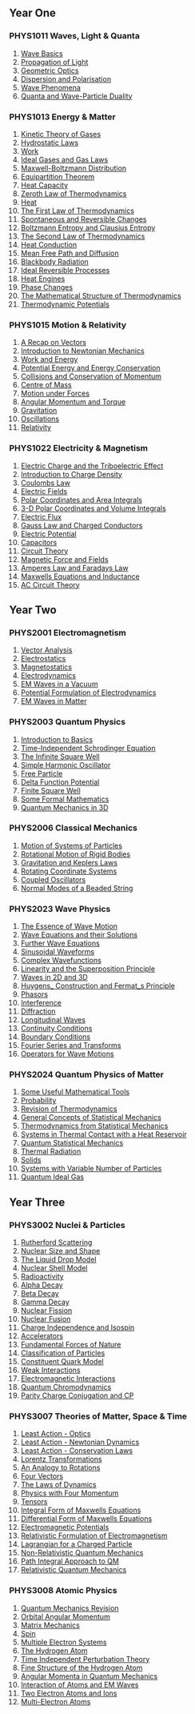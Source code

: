 ## Year One

### PHYS1011 Waves, Light & Quanta
1. <a href="https://saiduc.github.io/Physics-Notes/assets/WavesLightAndQuanta/01) Wave Basics.pdf" target="_blank">Wave Basics</a>
1. <a href="https://saiduc.github.io/Physics-Notes/assets/WavesLightAndQuanta/02) Propagation of Light.pdf" target="_blank">Propagation of Light</a>
1. <a href="https://saiduc.github.io/Physics-Notes/assets/WavesLightAndQuanta/03) Geometric Optics.pdf" target="_blank">Geometric Optics</a>
1. <a href="https://saiduc.github.io/Physics-Notes/assets/WavesLightAndQuanta/04) Dispersion and Polarisation.pdf" target="_blank">Dispersion and Polarisation</a>
1. <a href="https://saiduc.github.io/Physics-Notes/assets/WavesLightAndQuanta/05) Wave Phenomena.pdf" target="_blank">Wave Phenomena</a>
1. <a href="https://saiduc.github.io/Physics-Notes/assets/WavesLightAndQuanta/06) Quanta and Wave-Particle Duality.pdf" target="_blank">Quanta and Wave-Particle Duality</a>

### PHYS1013 Energy & Matter
1. <a href="https://saiduc.github.io/Physics-Notes/assets/EnergyAndMatter/01) Kinetic Theory of Gases.pdf" target="_blank">Kinetic Theory of Gases</a>
1. <a href="https://saiduc.github.io/Physics-Notes/assets/EnergyAndMatter/02) Hydrostatic Laws.pdf" target="_blank">Hydrostatic Laws</a>
1. <a href="https://saiduc.github.io/Physics-Notes/assets/EnergyAndMatter/03) Work.pdf" target="_blank">Work</a>
1. <a href="https://saiduc.github.io/Physics-Notes/assets/EnergyAndMatter/04) Ideal Gases and Gas Laws.pdf" target="_blank">Ideal Gases and Gas Laws</a>
1. <a href="https://saiduc.github.io/Physics-Notes/assets/EnergyAndMatter/05) Maxwell-Boltzmann Distribution.pdf" target="_blank">Maxwell-Boltzmann Distribution</a>
1. <a href="https://saiduc.github.io/Physics-Notes/assets/EnergyAndMatter/06) Equipartition Theorem.pdf" target="_blank">Equipartition Theorem</a>
1. <a href="https://saiduc.github.io/Physics-Notes/assets/EnergyAndMatter/07) Heat Capacity.pdf" target="_blank">Heat Capacity</a>
1. <a href="https://saiduc.github.io/Physics-Notes/assets/EnergyAndMatter/08) Zeroth Law of Thermodynamics.pdf" target="_blank">Zeroth Law of Thermodynamics</a>
1. <a href="https://saiduc.github.io/Physics-Notes/assets/EnergyAndMatter/09) Heat.pdf" target="_blank">Heat</a>
1. <a href="https://saiduc.github.io/Physics-Notes/assets/EnergyAndMatter/10) The First Law of Thermodynamics.pdf" target="_blank">The First Law of Thermodynamics</a>
1. <a href="https://saiduc.github.io/Physics-Notes/assets/EnergyAndMatter/11) Spontaneous and Reversible Changes.pdf" target="_blank">Spontaneous and Reversible Changes</a>
1. <a href="https://saiduc.github.io/Physics-Notes/assets/EnergyAndMatter/12) Boltzmann Entropy and Clausius Entropy.pdf" target="_blank">Boltzmann Entropy and Clausius Entropy</a>
1. <a href="https://saiduc.github.io/Physics-Notes/assets/EnergyAndMatter/13) The Second Law of Thermodynamics.pdf" target="_blank">The Second Law of Thermodynamics</a>
1. <a href="https://saiduc.github.io/Physics-Notes/assets/EnergyAndMatter/14) Heat Conduction.pdf" target="_blank">Heat Conduction</a>
1. <a href="https://saiduc.github.io/Physics-Notes/assets/EnergyAndMatter/15) Mean Free Path and Diffusion.pdf" target="_blank">Mean Free Path and Diffusion</a>
1. <a href="https://saiduc.github.io/Physics-Notes/assets/EnergyAndMatter/16) Blackbody Radiation.pdf" target="_blank">Blackbody Radiation</a>
1. <a href="https://saiduc.github.io/Physics-Notes/assets/EnergyAndMatter/17) Ideal Reversible Processes.pdf" target="_blank">Ideal Reversible Processes</a>
1. <a href="https://saiduc.github.io/Physics-Notes/assets/EnergyAndMatter/18) Heat Engines.pdf" target="_blank">Heat Engines</a>
1. <a href="https://saiduc.github.io/Physics-Notes/assets/EnergyAndMatter/19) Phase Changes.pdf" target="_blank">Phase Changes</a>
1. <a href="https://saiduc.github.io/Physics-Notes/assets/EnergyAndMatter/20) The Mathematical Structure of Thermodynamics.pdf" target="_blank">The Mathematical Structure of Thermodynamics</a>
1. <a href="https://saiduc.github.io/Physics-Notes/assets/EnergyAndMatter/21) Thermodynamic Potentials.pdf" target="_blank">Thermodynamic Potentials</a>

### PHYS1015 Motion & Relativity
1. <a href="https://saiduc.github.io/Physics-Notes/assets/MotionAndRelativity/01) A Recap on Vectors.pdf" target="_blank">A Recap on Vectors</a>
1. <a href="https://saiduc.github.io/Physics-Notes/assets/MotionAndRelativity/02) Introduction to Newtonian Mechanics.pdf" target="_blank">Introduction to Newtonian Mechanics</a>
1. <a href="https://saiduc.github.io/Physics-Notes/assets/MotionAndRelativity/03) Work and Energy.pdf" target="_blank">Work and Energy</a>
1. <a href="https://saiduc.github.io/Physics-Notes/assets/MotionAndRelativity/04) Potential Energy and Energy Conservation.pdf" target="_blank">Potential Energy and Energy Conservation</a>
1. <a href="https://saiduc.github.io/Physics-Notes/assets/MotionAndRelativity/05) Collisions and Conservation of Momentum.pdf" target="_blank">Collisions and Conservation of Momentum</a>
1. <a href="https://saiduc.github.io/Physics-Notes/assets/MotionAndRelativity/06) Centre of Mass.pdf" target="_blank">Centre of Mass</a>
1. <a href="https://saiduc.github.io/Physics-Notes/assets/MotionAndRelativity/07) Motion under Forces.pdf" target="_blank">Motion under Forces</a>
1. <a href="https://saiduc.github.io/Physics-Notes/assets/MotionAndRelativity/08) Angular Momentum and Torque.pdf" target="_blank">Angular Momentum and Torque</a>
1. <a href="https://saiduc.github.io/Physics-Notes/assets/MotionAndRelativity/09) Gravitation.pdf" target="_blank">Gravitation</a>
1. <a href="https://saiduc.github.io/Physics-Notes/assets/MotionAndRelativity/10) Oscillations.pdf" target="_blank">Oscillations</a>
1. <a href="https://saiduc.github.io/Physics-Notes/assets/MotionAndRelativity/11) Relativity.pdf" target="_blank">Relativity</a>

### PHYS1022 Electricity & Magnetism
1. <a href="https://saiduc.github.io/Physics-Notes/assets/ElectricityAndMagnetism/00) Electric Charge and the Triboelectric Effect.pdf" target="_blank">Electric Charge and the Triboelectric Effect</a>
1. <a href="https://saiduc.github.io/Physics-Notes/assets/ElectricityAndMagnetism/01) Introduction to Charge Density.pdf" target="_blank">Introduction to Charge Density</a>
1. <a href="https://saiduc.github.io/Physics-Notes/assets/ElectricityAndMagnetism/02) Coulombs Law.pdf" target="_blank">Coulombs Law</a>
1. <a href="https://saiduc.github.io/Physics-Notes/assets/ElectricityAndMagnetism/03) Electric Fields.pdf" target="_blank">Electric Fields</a>
1. <a href="https://saiduc.github.io/Physics-Notes/assets/ElectricityAndMagnetism/04) Polar Coordinates and Area Integrals.pdf" target="_blank">Polar Coordinates and Area Integrals</a>
1. <a href="https://saiduc.github.io/Physics-Notes/assets/ElectricityAndMagnetism/05) 3-D Polar Coordinates and Volume Integrals.pdf" target="_blank">3-D Polar Coordinates and Volume Integrals</a>
1. <a href="https://saiduc.github.io/Physics-Notes/assets/ElectricityAndMagnetism/06) Electric Flux.pdf" target="_blank">Electric Flux</a>
1. <a href="https://saiduc.github.io/Physics-Notes/assets/ElectricityAndMagnetism/07) Gauss Law and Charged Conductors.pdf" target="_blank">Gauss Law and Charged Conductors</a>
1. <a href="https://saiduc.github.io/Physics-Notes/assets/ElectricityAndMagnetism/08) Electric Potential.pdf" target="_blank">Electric Potential</a>
1. <a href="https://saiduc.github.io/Physics-Notes/assets/ElectricityAndMagnetism/09) Capacitors.pdf" target="_blank">Capacitors</a>
1. <a href="https://saiduc.github.io/Physics-Notes/assets/ElectricityAndMagnetism/10) Circuit Theory.pdf" target="_blank">Circuit Theory</a>
1. <a href="https://saiduc.github.io/Physics-Notes/assets/ElectricityAndMagnetism/11) Magnetic Force and Fields.pdf" target="_blank">Magnetic Force and Fields</a>
1. <a href="https://saiduc.github.io/Physics-Notes/assets/ElectricityAndMagnetism/12) Amperes Law and Faradays Law.pdf" target="_blank">Amperes Law and Faradays Law</a>
1. <a href="https://saiduc.github.io/Physics-Notes/assets/ElectricityAndMagnetism/13) Maxwells Equations and Inductance.pdf" target="_blank">Maxwells Equations and Inductance</a>
1. <a href="https://saiduc.github.io/Physics-Notes/assets/ElectricityAndMagnetism/14) AC Circuit Theory.pdf" target="_blank">AC Circuit Theory</a>

## Year Two

### PHYS2001 Electromagnetism
1. <a href="https://saiduc.github.io/Physics-Notes/assets/Electromagnetism/01) Vector Analysis.pdf" target="_blank">Vector Analysis</a>
1. <a href="https://saiduc.github.io/Physics-Notes/assets/Electromagnetism/02) Electrostatics.pdf" target="_blank">Electrostatics</a>
1. <a href="https://saiduc.github.io/Physics-Notes/assets/Electromagnetism/03) Magnetostatics.pdf" target="_blank">Magnetostatics</a>
1. <a href="https://saiduc.github.io/Physics-Notes/assets/Electromagnetism/04) Electrodynamics.pdf" target="_blank">Electrodynamics</a>
1. <a href="https://saiduc.github.io/Physics-Notes/assets/Electromagnetism/05) EM Waves in a Vacuum.pdf" target="_blank">EM Waves in a Vacuum</a>
1. <a href="https://saiduc.github.io/Physics-Notes/assets/Electromagnetism/06) Potential Formulation of Electrodynamics.pdf" target="_blank">Potential Formulation of Electrodynamics</a>
1. <a href="https://saiduc.github.io/Physics-Notes/assets/Electromagnetism/07) EM Waves in Matter.pdf" target="_blank">EM Waves in Matter</a>

### PHYS2003 Quantum Physics
1. <a href="https://saiduc.github.io/Physics-Notes/assets/QuantumPhysics/01) Introduction to Basics.pdf" target="_blank">Introduction to Basics</a>
1. <a href="https://saiduc.github.io/Physics-Notes/assets/QuantumPhysics/02) Time-Independent Schrodinger Equation.pdf" target="_blank">Time-Independent Schrodinger Equation</a>
1. <a href="https://saiduc.github.io/Physics-Notes/assets/QuantumPhysics/03) The Infinite Square Well.pdf" target="_blank">The Infinite Square Well</a>
1. <a href="https://saiduc.github.io/Physics-Notes/assets/QuantumPhysics/04) Simple Harmonic Oscillator.pdf" target="_blank">Simple Harmonic Oscillator</a>
1. <a href="https://saiduc.github.io/Physics-Notes/assets/QuantumPhysics/05) Free Particle.pdf" target="_blank">Free Particle</a>
1. <a href="https://saiduc.github.io/Physics-Notes/assets/QuantumPhysics/06) Delta Function Potential.pdf" target="_blank">Delta Function Potential</a>
1. <a href="https://saiduc.github.io/Physics-Notes/assets/QuantumPhysics/07) Finite Square Well.pdf" target="_blank">Finite Square Well</a>
1. <a href="https://saiduc.github.io/Physics-Notes/assets/QuantumPhysics/08) Some Formal Mathematics.pdf" target="_blank">Some Formal Mathematics</a>
1. <a href="https://saiduc.github.io/Physics-Notes/assets/QuantumPhysics/09) Quantum Mechanics in 3D.pdf" target="_blank">Quantum Mechanics in 3D</a>

### PHYS2006 Classical Mechanics
1. <a href="https://saiduc.github.io/Physics-Notes/assets/ClassicalMechanics/01) Motion of Systems of Particles.pdf" target="_blank">Motion of Systems of Particles</a>
1. <a href="https://saiduc.github.io/Physics-Notes/assets/ClassicalMechanics/02) Rotational Motion of Rigid Bodies.pdf" target="_blank">Rotational Motion of Rigid Bodies</a>
1. <a href="https://saiduc.github.io/Physics-Notes/assets/ClassicalMechanics/03) Gravitation and Keplers Laws.pdf" target="_blank">Gravitation and Keplers Laws</a>
1. <a href="https://saiduc.github.io/Physics-Notes/assets/ClassicalMechanics/04) Rotating Coordinate Systems.pdf" target="_blank">Rotating Coordinate Systems</a>
1. <a href="https://saiduc.github.io/Physics-Notes/assets/ClassicalMechanics/05) Coupled Oscillators.pdf" target="_blank">Coupled Oscillators</a>
1. <a href="https://saiduc.github.io/Physics-Notes/assets/ClassicalMechanics/06) Normal Modes of a Beaded String.pdf" target="_blank">Normal Modes of a Beaded String</a>

### PHYS2023 Wave Physics
1. <a href="https://saiduc.github.io/Physics-Notes/assets/WavePhysics/01) The Essence of Wave Motion.pdf" target="_blank">The Essence of Wave Motion</a>
1. <a href="https://saiduc.github.io/Physics-Notes/assets/WavePhysics/02) Wave Equations and their Solutions.pdf" target="_blank">Wave Equations and their Solutions</a>
1. <a href="https://saiduc.github.io/Physics-Notes/assets/WavePhysics/03) Further Wave Equations.pdf" target="_blank">Further Wave Equations</a>
1. <a href="https://saiduc.github.io/Physics-Notes/assets/WavePhysics/04) Sinusoidal Waveforms.pdf" target="_blank">Sinusoidal Waveforms</a>
1. <a href="https://saiduc.github.io/Physics-Notes/assets/WavePhysics/05) Complex Wavefunctions.pdf" target="_blank">Complex Wavefunctions</a>
1. <a href="https://saiduc.github.io/Physics-Notes/assets/WavePhysics/06) Linearity and the Superposition Principle.pdf" target="_blank">Linearity and the Superposition Principle</a>
1. <a href="https://saiduc.github.io/Physics-Notes/assets/WavePhysics/07) Waves in 2D and 3D.pdf" target="_blank">Waves in 2D and 3D</a>
1. <a href="https://saiduc.github.io/Physics-Notes/assets/WavePhysics/08) Huygens_ Construction and Fermat_s Principle.pdf" target="_blank">Huygens_ Construction and Fermat_s Principle</a>
1. <a href="https://saiduc.github.io/Physics-Notes/assets/WavePhysics/09) Phasors.pdf" target="_blank">Phasors</a>
1. <a href="https://saiduc.github.io/Physics-Notes/assets/WavePhysics/10) Interference.pdf" target="_blank">Interference</a>
1. <a href="https://saiduc.github.io/Physics-Notes/assets/WavePhysics/11) Diffraction.pdf" target="_blank">Diffraction</a>
1. <a href="https://saiduc.github.io/Physics-Notes/assets/WavePhysics/12) Longitudinal Waves.pdf" target="_blank">Longitudinal Waves</a>
1. <a href="https://saiduc.github.io/Physics-Notes/assets/WavePhysics/13) Continuity Conditions.pdf" target="_blank">Continuity Conditions</a>
1. <a href="https://saiduc.github.io/Physics-Notes/assets/WavePhysics/14) Boundary Conditions.pdf" target="_blank">Boundary Conditions</a>
1. <a href="https://saiduc.github.io/Physics-Notes/assets/WavePhysics/15) Fourier Series and Transforms.pdf" target="_blank">Fourier Series and Transforms</a>
1. <a href="https://saiduc.github.io/Physics-Notes/assets/WavePhysics/16) Operators for Wave Motions.pdf" target="_blank">Operators for Wave Motions</a>

### PHYS2024 Quantum Physics of Matter
1. <a href="https://saiduc.github.io/Physics-Notes/assets/QuantumPhysicsOfMatter/01) Some Useful Mathematical Tools.pdf" target="_blank">Some Useful Mathematical Tools</a>
1. <a href="https://saiduc.github.io/Physics-Notes/assets/QuantumPhysicsOfMatter/02) Probability.pdf" target="_blank">Probability</a>
1. <a href="https://saiduc.github.io/Physics-Notes/assets/QuantumPhysicsOfMatter/03) Revision of Thermodynamics.pdf" target="_blank">Revision of Thermodynamics</a>
1. <a href="https://saiduc.github.io/Physics-Notes/assets/QuantumPhysicsOfMatter/04) General Concepts of Statistical Mechanics.pdf" target="_blank">General Concepts of Statistical Mechanics</a>
1. <a href="https://saiduc.github.io/Physics-Notes/assets/QuantumPhysicsOfMatter/05) Thermodynamics from Statistical Mechanics.pdf" target="_blank">Thermodynamics from Statistical Mechanics</a>
1. <a href="https://saiduc.github.io/Physics-Notes/assets/QuantumPhysicsOfMatter/06) Systems in Thermal Contact with a Heat Reservoir.pdf" target="_blank">Systems in Thermal Contact with a Heat Reservoir</a>
1. <a href="https://saiduc.github.io/Physics-Notes/assets/QuantumPhysicsOfMatter/07) Quantum Statistical Mechanics.pdf" target="_blank">Quantum Statistical Mechanics</a>
1. <a href="https://saiduc.github.io/Physics-Notes/assets/QuantumPhysicsOfMatter/08) Thermal Radiation.pdf" target="_blank">Thermal Radiation</a>
1. <a href="https://saiduc.github.io/Physics-Notes/assets/QuantumPhysicsOfMatter/09) Solids.pdf" target="_blank">Solids</a>
1. <a href="https://saiduc.github.io/Physics-Notes/assets/QuantumPhysicsOfMatter/10) Systems with Variable Number of Particles.pdf" target="_blank">Systems with Variable Number of Particles</a>
1. <a href="https://saiduc.github.io/Physics-Notes/assets/QuantumPhysicsOfMatter/11) Quantum Ideal Gas.pdf" target="_blank">Quantum Ideal Gas</a>

## Year Three

### PHYS3002 Nuclei & Particles
1. <a href="https://saiduc.github.io/Physics-Notes/assets/NucleiAndParticles/01) Rutherford Scattering.pdf" target="_blank">Rutherford Scattering</a>
1. <a href="https://saiduc.github.io/Physics-Notes/assets/NucleiAndParticles/02) Nuclear Size and Shape.pdf" target="_blank">Nuclear Size and Shape</a>
1. <a href="https://saiduc.github.io/Physics-Notes/assets/NucleiAndParticles/03) The Liquid Drop Model.pdf" target="_blank">The Liquid Drop Model</a>
1. <a href="https://saiduc.github.io/Physics-Notes/assets/NucleiAndParticles/04) Nuclear Shell Model.pdf" target="_blank">Nuclear Shell Model</a>
1. <a href="https://saiduc.github.io/Physics-Notes/assets/NucleiAndParticles/05) Radioactivity.pdf" target="_blank">Radioactivity</a>
1. <a href="https://saiduc.github.io/Physics-Notes/assets/NucleiAndParticles/06) Alpha Decay.pdf" target="_blank">Alpha Decay</a>
1. <a href="https://saiduc.github.io/Physics-Notes/assets/NucleiAndParticles/07) Beta Decay.pdf" target="_blank">Beta Decay</a>
1. <a href="https://saiduc.github.io/Physics-Notes/assets/NucleiAndParticles/08) Gamma Decay.pdf" target="_blank">Gamma Decay</a>
1. <a href="https://saiduc.github.io/Physics-Notes/assets/NucleiAndParticles/09) Nuclear Fission.pdf" target="_blank">Nuclear Fission</a>
1. <a href="https://saiduc.github.io/Physics-Notes/assets/NucleiAndParticles/10) Nuclear Fusion.pdf" target="_blank">Nuclear Fusion</a>
1. <a href="https://saiduc.github.io/Physics-Notes/assets/NucleiAndParticles/11) Charge Independence and Isospin.pdf" target="_blank">Charge Independence and Isospin</a>
1. <a href="https://saiduc.github.io/Physics-Notes/assets/NucleiAndParticles/12) Accelerators.pdf" target="_blank">Accelerators</a>
1. <a href="https://saiduc.github.io/Physics-Notes/assets/NucleiAndParticles/13) Fundamental Forces of Nature.pdf" target="_blank">Fundamental Forces of Nature</a>
1. <a href="https://saiduc.github.io/Physics-Notes/assets/NucleiAndParticles/14) Classification of Particles.pdf" target="_blank">Classification of Particles</a>
1. <a href="https://saiduc.github.io/Physics-Notes/assets/NucleiAndParticles/15) Constituent Quark Model.pdf" target="_blank">Constituent Quark Model</a>
1. <a href="https://saiduc.github.io/Physics-Notes/assets/NucleiAndParticles/16) Weak Interactions.pdf" target="_blank">Weak Interactions</a>
1. <a href="https://saiduc.github.io/Physics-Notes/assets/NucleiAndParticles/17) Electromagnetic Interactions.pdf" target="_blank">Electromagnetic Interactions</a>
1. <a href="https://saiduc.github.io/Physics-Notes/assets/NucleiAndParticles/18) Quantum Chromodynamics.pdf" target="_blank">Quantum Chromodynamics</a>
1. <a href="https://saiduc.github.io/Physics-Notes/assets/NucleiAndParticles/19) Parity Charge Conjugation and CP.pdf" target="_blank">Parity Charge Conjugation and CP</a>

### PHYS3007 Theories of Matter, Space & Time
1. <a href="https://saiduc.github.io/Physics-Notes/assets/ElectricityAndMagnetism/01) Least Action - Optics.pdf" target="_blank">Least Action - Optics</a>
1. <a href="https://saiduc.github.io/Physics-Notes/assets/ElectricityAndMagnetism/02) Least Action - Newtonian Dynamics.pdf" target="_blank">Least Action - Newtonian Dynamics</a>
1. <a href="https://saiduc.github.io/Physics-Notes/assets/ElectricityAndMagnetism/03) Least Action - Conservation Laws.pdf" target="_blank">Least Action - Conservation Laws</a>
1. <a href="https://saiduc.github.io/Physics-Notes/assets/ElectricityAndMagnetism/04) Lorentz Transformations.pdf" target="_blank">Lorentz Transformations</a>
1. <a href="https://saiduc.github.io/Physics-Notes/assets/ElectricityAndMagnetism/05) An Analogy to Rotations.pdf" target="_blank">An Analogy to Rotations</a>
1. <a href="https://saiduc.github.io/Physics-Notes/assets/ElectricityAndMagnetism/06) Four Vectors.pdf" target="_blank">Four Vectors</a>
1. <a href="https://saiduc.github.io/Physics-Notes/assets/ElectricityAndMagnetism/07) The Laws of Dynamics.pdf" target="_blank">The Laws of Dynamics</a>
1. <a href="https://saiduc.github.io/Physics-Notes/assets/ElectricityAndMagnetism/08) Physics with Four Momentum.pdf" target="_blank">Physics with Four Momentum</a>
1. <a href="https://saiduc.github.io/Physics-Notes/assets/ElectricityAndMagnetism/09) Tensors.pdf" target="_blank">Tensors</a>
1. <a href="https://saiduc.github.io/Physics-Notes/assets/ElectricityAndMagnetism/10) Integral Form of Maxwells Equations.pdf" target="_blank">Integral Form of Maxwells Equations</a>
1. <a href="https://saiduc.github.io/Physics-Notes/assets/ElectricityAndMagnetism/11) Differential Form of Maxwells Equations.pdf" target="_blank">Differential Form of Maxwells Equations</a>
1. <a href="https://saiduc.github.io/Physics-Notes/assets/ElectricityAndMagnetism/12) Electromagnetic Potentials.pdf" target="_blank">Electromagnetic Potentials</a>
1. <a href="https://saiduc.github.io/Physics-Notes/assets/ElectricityAndMagnetism/13) Relativistic Formulation of Electromagnetism.pdf" target="_blank">Relativistic Formulation of Electromagnetism</a>
1. <a href="https://saiduc.github.io/Physics-Notes/assets/ElectricityAndMagnetism/14) Lagrangian for a Charged Particle.pdf" target="_blank">Lagrangian for a Charged Particle</a>
1. <a href="https://saiduc.github.io/Physics-Notes/assets/ElectricityAndMagnetism/15) Non-Relativistic Quantum Mechanics.pdf" target="_blank">Non-Relativistic Quantum Mechanics</a>
1. <a href="https://saiduc.github.io/Physics-Notes/assets/ElectricityAndMagnetism/16) Path Integral Approach to QM.pdf" target="_blank">Path Integral Approach to QM</a>
1. <a href="https://saiduc.github.io/Physics-Notes/assets/ElectricityAndMagnetism/17) Relativistic Quantum Mechanics.pdf" target="_blank">Relativistic Quantum Mechanics</a>

### PHYS3008 Atomic Physics

1. <a href="https://saiduc.github.io/Physics-Notes/assets/AtomicPhysics/01) Quantum Mechanics Revision.pdf" target="_blank">Quantum Mechanics Revision</a>
1. <a href="https://saiduc.github.io/Physics-Notes/assets/AtomicPhysics/02) Orbital Angular Momentum.pdf" target="_blank">Orbital Angular Momentum</a>
1. <a href="https://saiduc.github.io/Physics-Notes/assets/AtomicPhysics/03) Matrix Mechanics.pdf" target="_blank">Matrix Mechanics</a>
1. <a href="https://saiduc.github.io/Physics-Notes/assets/AtomicPhysics/04) Spin.pdf" target="_blank">Spin</a>
1. <a href="https://saiduc.github.io/Physics-Notes/assets/AtomicPhysics/05) Multiple Electron Systems.pdf" target="_blank">Multiple Electron Systems</a>
1. <a href="https://saiduc.github.io/Physics-Notes/assets/AtomicPhysics/06) The Hydrogen Atom.pdf" target="_blank">The Hydrogen Atom</a>
1. <a href="https://saiduc.github.io/Physics-Notes/assets/AtomicPhysics/07) Time Independent Perturbation Theory.pdf" target="_blank">Time Independent Perturbation Theory</a>
1. <a href="https://saiduc.github.io/Physics-Notes/assets/AtomicPhysics/08) Fine Structure of the Hydrogen Atom.pdf" target="_blank">Fine Structure of the Hydrogen Atom</a>
1. <a href="https://saiduc.github.io/Physics-Notes/assets/AtomicPhysics/09) Angular Momenta in Quantum Mechanics.pdf" target="_blank">Angular Momenta in Quantum Mechanics</a>
1. <a href="https://saiduc.github.io/Physics-Notes/assets/AtomicPhysics/10) Interaction of Atoms and EM Waves.pdf" target="_blank">Interaction of Atoms and EM Waves</a>
1. <a href="https://saiduc.github.io/Physics-Notes/assets/AtomicPhysics/11) Two Electron Atoms and Ions.pdf" target="_blank">Two Electron Atoms and Ions</a>
1. <a href="https://saiduc.github.io/Physics-Notes/assets/AtomicPhysics/12) Multi-Electron Atoms.pdf" target="_blank">Multi-Electron Atoms</a>
